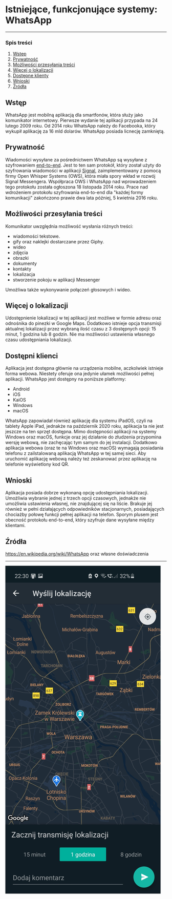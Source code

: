 # Istniejące, funkcjonujące systemy: WhatsApp
---
### Spis treści

1. [Wstęp](#wstep)
2. [Prywatność](#prywatnosc)
3. [Możliwości przesyłania treści](#mozliwosci-przesylania-tresci)
4. [Więcej o lokalizacji](#wiecej-o-lokalizacji)
5. [Dostępne klienty](#dostepni-klienci)
6. [Wnioski](#wnioski)
7. [Źródła](#zrodla)

<a name="wstep"></a>
## Wstęp

WhatsApp jest mobilną aplikacją dla smartfonów, która służy jako komunikator internetowy. Pierwsze wydanie tej aplikacji przypada na 24 lutego 2009 roku. Od 2014 roku WhatsApp należy do Facebooka, który wykupił aplikację za 16 mld dolarów. WhatsApp posiada licnecję zamkniętą.

<a name="prywatnosc"></a>
## Prywatność

Wiadomości wysyłane za pośrednictwem WhatsApp są wysyłane z szyfrowaniem [end-to-end](https://en.wikipedia.org/wiki/End-to-end_encryption). Jest to ten sam protokół, który został użyty do szyfrowania wiadomości w aplikacji [Signal](https://github.com/impune-pl/projekt-zespolowy/blob/impune-pl-docs/docs/Stage-1/signal.md), zaimplementowany z pomocą firmy Open Whisper Systems (OWS), która miała spory wkład w rozwój Signal Messengera. Współpraca OWS i WhatsApp nad wprowadzeniem tego protokołu została ogłoszona 18 listopada 2014 roku. Prace nad wdrożeniem protokołu szyfrowania end-to-end dla "każdej formy komunikacji" zakończono prawie dwa lata później, 5 kwietnia 2016 roku.

<a name="mozliwosci-przesylania-tresci"></a>
## Możliwości przesyłania treści

Komunikator uwzględnia możliwość wysłania różnych treści:  
- wiadomości tekstowe.
- gify oraz naklejki dostarczane przez Giphy.
- wideo
- zdjęcia
- obrazki
- dokumenty
- kontakty
- lokalizacja
- stworzenie pokoju w aplikacji Messenger

Umożliwa także wykonywanie połączeń głosowych i wideo.
  
<a name="wiecej-o-lokalizacji"></a>
## Więcej o lokalizacji

Udostępnienie lokalizacji w tej aplikacji jest możliwe w formie adresu oraz odnośnika do pinezki w Google Maps. Dodatkowo istnieje opcja transmisji aktualnej lokalizacji przez wybraną ilość czasu z 3 dostępnych opcji: 15 minut, 1 godzina lub 8 godzin. Nie ma możliwości ustawienia własnego czasu udostępniania lokalizacji. 

<a name="dostepni-klienci"></a>
## Dostępni klienci

Aplikacja jest dostępna głównie na urządzenia mobilne, aczkolwiek istnieje forma webowa. Niestety oferuje ona jedynie ułamek możliwości pełnej aplikacji. WhatsApp jest dostępny na poniższe platformy:
- Android
- iOS
- KaiOS
- Windows  
- macOS
  
WhatsApp zapowiadał również aplikację dla systemu iPadOS, czyli na tablety Apple iPad, jednakże na październik 2020 roku, aplikacja ta nie jest jeszcze na ten sprzęt dostępna. 
Mimo dostępności aplikacji na systemy Windows oraz macOS, funkcje oraz jej działanie do złudzenia przypomina wersję webową, nie zachęcając tym samym do jej instalacji.
Dodatkowo aplikacja webowa (oraz te na Windows oraz macOS) wymagają posiadania telefonu z zailstalowaną aplikacją WhatsApp w tej samej sieci. Aby uruchomić aplikację webową należy też zeskanować przez aplikację na telefonie wyświetlony kod QR.

<a name="wnioski"></a>
## Wnioski

Aplikacja posiada dobrze wykonaną opcję udostępniania lokalizacji. Umożliwia wybranie jednej z trzech opcji czasowych, jednakże nie umożliwia ustawienia własnej, nie znajdującej się na liście. Brakuje jej również w pełni działających odpowiedników stacjonarnych, posiadających chociażby połowę funkcji pełnej aplikacji na telefon. Sporym plusem jest obecność protokołu end-to-end, który szyfruje dane wysyłane między klientami.

<a name="zrodla"></a>
## Źródła
https://en.wikipedia.org/wiki/WhatsApp oraz własne doświadczenia

---

![](https://github.com/impune-pl/projekt-zespolowy/blob/therobby-docs/images/whatsapp.jpg)
